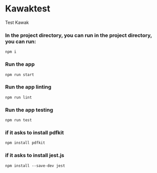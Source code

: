 # Kawaktest
 Test Kawak
 
 ### In the project directory, you can run in the project directory, you can run:
`npm i`

### Run the app

`npm run start`

### Run the app linting

`npm run lint`

### Run the app testing

`npm run test`

### if it asks to install pdfkit

`npm install pdfkit`

### if it asks to install jest.js

`npm install --save-dev jest`


